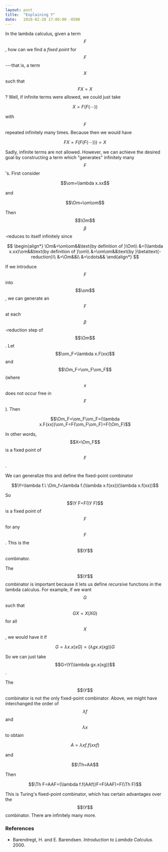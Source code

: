 ```yaml
---
layout: post
title:  "Explaining Y"
date:   2018-02-20 17:06:00 -0500
---
```

<div style="display:none">
$$
\newcommand{\Y}{\mathbf{Y}}
\newcommand{\om}{\mathbf{\omega}}
\newcommand{\Om}{\mathbf{\Omega}}
\newcommand{\Th}{\mathbf{\Theta}}
$$
</div>

In the lambda calculus, given a term $$F$$, how can we find a _fixed point_ for $$F$$---that is, a term $$X$$ such that $$FX=X$$? Well, if infinite terms were allowed, we could just take

$$X=F(F(\cdots))$$

with $$F$$ repeated infinitely many times. Because then we would have

$$FX=F(F(F(\cdots)))=X$$

Sadly, infinite terms are not allowed. However, we can achieve the desired goal by constructing a term which "generates" infinitely many $$F$$'s. First consider

$$\om=\lambda x.xx$$

and

$$\Om=\om\om$$

Then $$\Om$$ $$\beta$$-reduces to itself infinitely since

$$
\begin{align*}
\Om&=\om\om&&\text{by definition of }\Om\\
	&=(\lambda x.xx)\om&&\text{by definition of }\om\\
	&=\om\om&&\text{by }\beta\text{-reduction}\\
	&=\Om&&\\
	&=\cdots&&
\end{align*}
$$

If we introduce $$F$$ into $$\om$$, we can generate an $$F$$ at each $$\beta$$-reduction step of $$\Om$$. Let $$\om_F=\lambda x.F(xx)$$ and $$\Om_F=\om_F\om_F$$ (where $$x$$ does not occur free in $$F$$). Then

$$\Om_F=\om_F\om_F=(\lambda x.F(xx))\om_F=F(\om_F\om_F)=F(\Om_F)$$

In other words, $$X=\Om_F$$ is a fixed point of $$F$$.

We can generalize this and define the fixed-point combinator

$$\Y=\lambda f.\ \Om_f=\lambda f.(\lambda x.f(xx))(\lambda x.f(xx))$$

So $$\Y F=F(\Y F)$$ is a fixed point of $$F$$ for any $$F$$. This is the $$\Y$$ combinator.

The $$\Y$$ combinator is important because it lets us define _recursive_ functions in the lambda calculus. For example, if we want $$G$$ such that $$GX=X(XG)$$ for all $$X$$, we would have it if

$$G=\lambda x.x(xG)=(\lambda gx.x(xg))G$$

So we can just take $$G=\Y(\lambda gx.x(xg))$$.

The $$\Y$$ combinator is not the only fixed-point combinator. Above, we might have interchanged the order of $$\lambda f$$ and $$\lambda x$$ to obtain

$$A=\lambda xf.f(xxf)$$

and

$$\Th=AA$$

Then

$$\Th F=AAF=(\lambda f.f(AAf))F=F(AAF)=F(\Th F)$$

This is Turing's fixed-point combinator, which has certain advantages over the $$\Y$$ combinator. There are infinitely many more.

### References
- Barendregt, H. and E. Barendsen. _Introduction to Lambda Calculus._ 2000.

